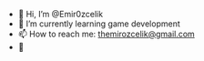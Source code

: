 - 👋 Hi, I’m @Emir0zcelik
- 🌱 I’m currently learning game development
- 📫 How to reach me: themirozcelik@gmail.com
- 🥔
